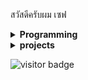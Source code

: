 สวัสดีครับผม เซฟ

<details><summary><strong>Programming</strong></summary><br />
  Programming language<br />
    -javaScript<br />
    -php<br />
    -sql<br />
    -java<br />
    -dart<br />
  Framework<br />
    -laravel (Advance)<br />
    -nestjs<br />
    -express<br />
    -vuejs<br />
    -reactjs<br />
    -spring<br />
    -flutter<br />
</details>

<details><summary><strong>projects</strong></summary><br />
[เว็บสร้าง มีม Make-meme](https://github.com/safepawin/make-meme)<br />
[เว็บ เกมทดสอบความจำ Memory-test-game](https://github.com/safepawin/memory_game)<br />
[เว็บ รายงานคนโกง Report Backlist seller](https://github.com/safepawin/blacklist-report)<br />
[เว็บ แพลตฟอมสำหรับวางขายสินค้า(โปรเจ็คจบ) platform-for-seller](https://github.com/safepawin/laravel-prodjectend)<br />
[เว็บ รายงานยอดผู้ป่วยโควิด Covid-Checker](https://github.com/safepawin/laravel-prodjectend)<br />
</details>

![visitor badge](https://visitor-badge.glitch.me/badge?page_id=safepawin.visitor-badge)
